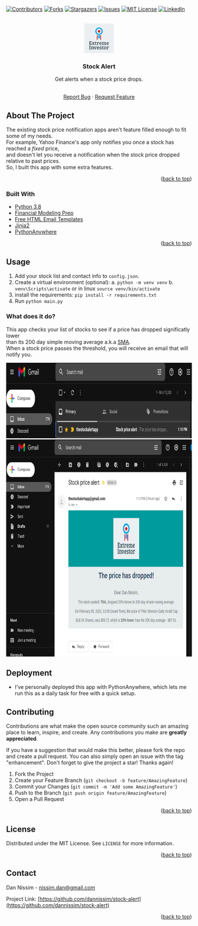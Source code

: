 <div id="top"></div>


<!-- PROJECT SHIELDS -->
<!--
*** I'm using markdown "reference style" links for readability.
*** Reference links are enclosed in brackets [ ] instead of parentheses ( ).
*** See the bottom of this document for the declaration of the reference variables
*** for contributors-url, forks-url, etc. This is an optional, concise syntax you may use.
*** https://www.markdownguide.org/basic-syntax/#reference-style-links
-->
[![Contributors][contributors-shield]][contributors-url]
[![Forks][forks-shield]][forks-url]
[![Stargazers][stars-shield]][stars-url]
[![Issues][issues-shield]][issues-url]
[![MIT License][license-shield]][license-url]
[![LinkedIn][linkedin-shield]][linkedin-url]



<!-- PROJECT LOGO -->
<br />
<div align="center">
  <a href="https://github.com/dannissim/stock-alert">
    <img src="static/logo.png" alt="Logo" width="80" height="80">
  </a>

<h3 align="center">Stock Alert</h3>
  Get alerts when a stock price drops.
  <p align="center">
    <br />
    <a href="https://github.com/dannissim/stock-alert/issues">Report Bug</a>
    ·
    <a href="https://github.com/dannissim/stock-alert/issues">Request Feature</a>
  </p>
</div>



<!-- ABOUT THE PROJECT -->
## About The Project
The existing stock price notification apps aren't feature filled enough to fit some of my needs.  
For example, Yahoo Finance's app only notifies you once a stock has reached a *fixed* price,  
and doesn't let you receive a notification when the stock price dropped relative to past prices.  
So, I built this app with some extra features.

<p align="right">(<a href="#top">back to top</a>)</p>



### Built With

* [Python 3.8](https://python.org/)
* [Financial Modeling Prep](https://site.financialmodelingprep.com/)
* [Free HTML Email Templates](https://unlayer.com/templates)
* [Jinja2](https://jinja.palletsprojects.com/en/3.0.x/)
* [PythonAnywhere](https://www.pythonanywhere.com/)

<p align="right">(<a href="#top">back to top</a>)</p>


## Usage

1. Add your stock list and contact info to `config.json`.
2. Create a virtual environment (optional):
    a. `python -m venv venv`
    b. `venv\Scripts\activate` or in linux `source venv/bin/activate`
2. install the requirements: `pip install -r requirements.txt`
2. Run `python main.py`

### What does it do?
This app checks your list of stocks to see if a price has dropped significatly lower  
than its 200 day simple moving average a.k.a [SMA](https://www.investopedia.com/terms/s/sma.asp).  
When a stock price passes the threshold, you will receive an email that will notify you.

<img src="static/new_email.png" alt="Email Notification" width="939" height="205">
<img src="static/email_example.png" alt="Email Example" width="939" height="589">


## Deployment
* I've personally deployed this app with PythonAnywhere, which lets me run this as a daily task for free with a quick setup.

<!-- CONTRIBUTING -->
## Contributing

Contributions are what make the open source community such an amazing place to learn, inspire, and create. Any contributions you make are **greatly appreciated**.

If you have a suggestion that would make this better, please fork the repo and create a pull request. You can also simply open an issue with the tag "enhancement".
Don't forget to give the project a star! Thanks again!

1. Fork the Project
2. Create your Feature Branch (`git checkout -b feature/AmazingFeature`)
3. Commit your Changes (`git commit -m 'Add some AmazingFeature'`)
4. Push to the Branch (`git push origin feature/AmazingFeature`)
5. Open a Pull Request

<p align="right">(<a href="#top">back to top</a>)</p>



<!-- LICENSE -->
## License

Distributed under the MIT License. See `LICENSE` for more information.

<p align="right">(<a href="#top">back to top</a>)</p>



<!-- CONTACT -->
## Contact

Dan Nissim - nissim.dan@gmail.com

Project Link: [https://github.com/dannissim/stock-alert](https://github.com/dannissim/stock-alert)

<p align="right">(<a href="#top">back to top</a>)</p>


<!-- MARKDOWN LINKS & IMAGES -->
<!-- https://www.markdownguide.org/basic-syntax/#reference-style-links -->
[contributors-shield]: https://img.shields.io/github/contributors/dannissim/stock-alert.svg?style=for-the-badge
[contributors-url]: https://github.com/dannissim/stock-alert/graphs/contributors
[forks-shield]: https://img.shields.io/github/forks/dannissim/stock-alert.svg?style=for-the-badge
[forks-url]: https://github.com/dannissim/stock-alert/network/members
[stars-shield]: https://img.shields.io/github/stars/dannissim/stock-alert.svg?style=for-the-badge
[stars-url]: https://github.com/dannissim/stock-alert/stargazers
[issues-shield]: https://img.shields.io/github/issues/dannissim/stock-alert.svg?style=for-the-badge
[issues-url]: https://github.com/dannissim/stock-alert/issues
[license-shield]: https://img.shields.io/github/license/dannissim/stock-alert.svg?style=for-the-badge
[license-url]: https://github.com/dannissim/stock-alert/blob/master/LICENSE.txt
[linkedin-shield]: https://img.shields.io/badge/-LinkedIn-black.svg?style=for-the-badge&logo=linkedin&colorB=555
[linkedin-url]: https://linkedin.com/in/dan-nissim-2558a785
[product-screenshot]: images/screenshot.png
